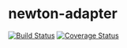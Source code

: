 # newton-adapter

[![Build Status](https://travis-ci.org/D-Mobilelab/newton-adapter.svg?branch=master)](https://travis-ci.org/D-Mobilelab/barney)
[![Coverage Status](https://coveralls.io/repos/github/D-Mobilelab/newton-adapter/badge.svg?branch=master)](https://coveralls.io/github/D-Mobilelab/newton-adapter?branch=master)
